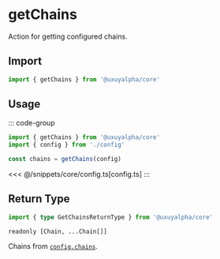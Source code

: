 # getChains

Action for getting configured chains.

## Import

```ts
import { getChains } from '@uxuyalpha/core'
```

## Usage

::: code-group
```ts [index.ts]
import { getChains } from '@uxuyalpha/core'
import { config } from './config'

const chains = getChains(config)
```
<<< @/snippets/core/config.ts[config.ts]
:::

## Return Type

```ts
import { type GetChainsReturnType } from '@uxuyalpha/core'
```

`readonly [Chain, ...Chain[]]`

Chains from [`config.chains`](/core/api/createConfig#chains).
